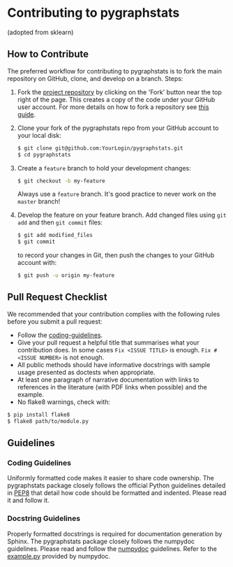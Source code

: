 # Contributing to pygraphstats
(adopted from sklearn)

## How to Contribute
The preferred workflow for contributing to pygraphstats is to fork the main repository on GitHub, clone, and develop on a branch. Steps:
1. Fork the [project repository](https://github.com/neurodata/pygraphstats)
   by clicking on the 'Fork' button near the top right of the page. This creates
   a copy of the code under your GitHub user account. For more details on
   how to fork a repository see [this guide](https://help.github.com/articles/fork-a-repo/).

2. Clone your fork of the pygraphstats repo from your GitHub account to your local disk:

   ```bash
   $ git clone git@github.com:YourLogin/pygraphstats.git
   $ cd pygraphstats
   ```

3. Create a ``feature`` branch to hold your development changes:

   ```bash
   $ git checkout -b my-feature
   ```

   Always use a ``feature`` branch. It's good practice to never work on the ``master`` branch!

4. Develop the feature on your feature branch. Add changed files using ``git add`` and then ``git commit`` files:

   ```bash
   $ git add modified_files
   $ git commit
   ```

   to record your changes in Git, then push the changes to your GitHub account with:

   ```bash
   $ git push -u origin my-feature
   ```

## Pull Request Checklist
We recommended that your contribution complies with the following rules before you submit a pull request:
-  Follow the
   [coding-guidelines](#guidelines).
-  Give your pull request a helpful title that summarises what your
   contribution does. In some cases `Fix <ISSUE TITLE>` is enough.
   `Fix #<ISSUE NUMBER>` is not enough.
-  All public methods should have informative docstrings with sample
   usage presented as doctests when appropriate.
-  At least one paragraph of narrative documentation with links to
   references in the literature (with PDF links when possible) and
   the example.
-  No flake8 warnings, check with:
  ```bash
  $ pip install flake8
  $ flake8 path/to/module.py
  ```

## Guidelines
### Coding Guidelines
Uniformly formatted code makes it easier to share code ownership. The pygraphstats package closely follows the official Python guidelines detailed in [PEP8](https://www.python.org/dev/peps/pep-0008/) that detail how code should be formatted and indented. Please read it and follow it.

### Docstring Guidelines
Properly formatted docstrings is required for documentation generation by Sphinx. The pygraphstats package closely follows the numpydoc guidelines. Please read and follow the [numpydoc](https://numpydoc.readthedocs.io/en/latest/format.html#overview) guidelines. Refer to the [example.py](https://numpydoc.readthedocs.io/en/latest/example.html#example) provided by numpydoc.